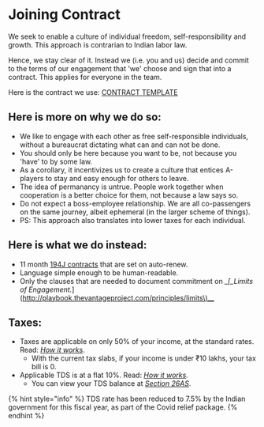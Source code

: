 # Joining Contract

We seek to enable a culture of individual freedom, self-responsibility and growth. This approach is contrarian to Indian labor law.

Hence, we stay clear of it. Instead we \(i.e. you and us\) decide and commit to the terms of our engagement that 'we' choose and sign that into a contract. This applies for everyone in the team.

Here is the contract we use: [CONTRACT TEMPLATE](https://docs.google.com/document/d/11J0nJaAOqBjHGz4J0JK4b4cW-BGTOc31rpAWuJsjomI/edit)

## Here is more on why we do so:

* We like to engage with each other as free self-responsible individuals, without a bureaucrat dictating what can and can not be done.
* You should only be here because you want to be, not because you 'have' to by some law.
* As a corollary, it incentivizes us to create a culture that entices A-players to stay and easy enough for others to leave.
* The idea of permanancy is untrue. People work together when cooperation is a better choice for them, not because a law says so.
* Do not expect a boss-employee relationship. We are all co-passengers on the same journey, albeit ephemeral \(in the larger scheme of things\).
* PS: This approach also translates into lower taxes for each individual.

## Here is what we do instead:

* 11 month [194J contracts](https://cleartax.in/s/section-194j/) that are set on auto-renew.
* Language simple enough to be human-readable.
* Only the clauses that are needed to document commitment on _\_\[\_Limits of Engagement._\]\([http://playbook.thevantageproject.com/principles/limits\)\_\_](http://playbook.thevantageproject.com/principles/limits%29__)

## Taxes:

* Taxes are applicable on only 50% of your income, at the standard rates. Read: [_How it works_](https://cleartax.in/s/easiest-way-to-file-returns-and-save-taxes-for-creative-professionals).
  * With the current tax slabs, if your income is under ₹10 lakhs, your tax bill is 0.
* Applicable TDS is at a flat 10%. Read: [_How it works_](https://cleartax.in/s/section-194j/#Threshold)_._
  * You can view your TDS balance at [_Section 26AS_](https://www.incometaxindia.gov.in/Pages/tax-services/online-26AS-traces.aspx). 

{% hint style="info" %}
TDS rate has been reduced to 7.5% by the Indian government for this fiscal year, as part of the Covid relief package.
{% endhint %}

